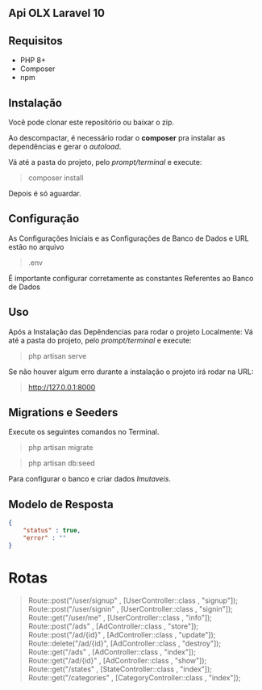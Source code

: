 ## Api OLX Laravel 10


## Requisitos
* PHP 8+
* Composer
* npm

## Instalação
Você pode clonar este repositório ou baixar o zip.

Ao descompactar, é necessário rodar o **composer** pra instalar as dependências e gerar o *autoload*.

Vá até a pasta do projeto, pelo *prompt/terminal* e execute:
> composer install

Depois é só aguardar.

## Configuração

As Configurações Iniciais e as Configurações de Banco de Dados e URL estão no arquivo 
>.env

É importante configurar corretamente as constantes Referentes ao Banco de Dados


## Uso
Após a Instalação das Depêndencias para rodar o projeto Localmente:
Vá até a pasta do projeto, pelo *prompt/terminal* e execute:
> php artisan serve


Se não houver algum erro durante a instalação o projeto irá rodar na URL:
>http://127.0.0.1:8000


## Migrations e Seeders

Execute os seguintes comandos no Terminal.

>php artisan migrate

>php artisan db:seed

Para configurar o banco e criar dados *Imutaveis*.



## Modelo de Resposta
```json
{
    "status" : true,
    "error" : ""
}

```


# Rotas

>Route::post("/user/signup" , [UserController::class , "signup"]);
 Route::post("/user/signin" , [UserController::class , "signin"]);
 Route::get("/user/me" , [UserController::class , "info"]);
 Route::post("/ads" , [AdController::class , "store"]);
 Route::post("/ad/{id}" , [AdController::class , "update"]);
 Route::delete("/ad/{id}", [AdController::class , "destroy"]);
 Route::get("/ads" , [AdController::class , "index"]);
 Route::get("/ad/{id}" , [AdController::class , "show"]);
 Route::get("/states" , [StateController::class , "index"]);
 Route::get("/categories" , [CategoryController::class , "index"]);
